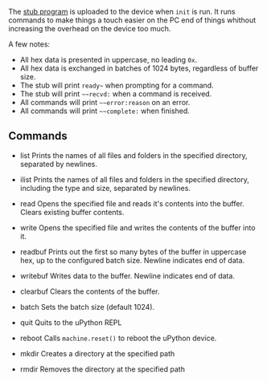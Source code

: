 The [stub program](/stub.py) is uploaded to the device when `init` is run. It runs commands to make things a touch easier on the PC end of things whithout increasing the overhead on the device too much.

A few notes:
* All hex data is presented in uppercase, no leading `0x`.
* All hex data is exchanged in batches of 1024 bytes, regardless of buffer size.
* The stub will print `ready~` when prompting for a command.
* The stub will print `~~recvd:` when a command is received.
* All commands will print `~~error:reason` on an error.
* All commands will print `~~complete:` when finished.

## Commands
* list <path>
  Prints the names of all files and folders in the specified directory, separated by newlines.

* ilist <path>
  Prints the names of all files and folders in the specified directory, including the type and size, separated by newlines.

* read <path>
  Opens the specified file and reads it's contents into the buffer. Clears existing buffer contents.

* write <path>
  Opens the specified file and writes the contents of the buffer into it.

* readbuf
  Prints out the first so many bytes of the buffer in uppercase hex, up to the configured batch size. Newline indicates end of data.

* writebuf <data>
  Writes data to the buffer. Newline indicates end of data. 

* clearbuf
  Clears the contents of the buffer.

* batch <size>
  Sets the batch size (default 1024).

* quit
  Quits to the uPython REPL

* reboot
  Calls `machine.reset()` to reboot the uPython device.

* mkdir <path>
  Creates a directory at the specified path

* rmdir <path>
  Removes the directory at the specified path
